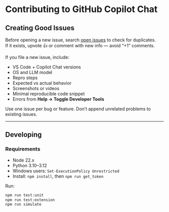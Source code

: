 # Contributing to GitHub Copilot Chat

## Creating Good Issues
Before opening a new issue, search [open issues](https://github.com/microsoft/vscode/issues) to check for duplicates.  
If it exists, upvote 👍 or comment with new info — avoid “+1” comments.

If you file a new issue, include:
- VS Code + Copilot Chat versions  
- OS and LLM model  
- Repro steps  
- Expected vs actual behavior  
- Screenshots or videos  
- Minimal reproducible code snippet  
- Errors from **Help → Toggle Developer Tools**

Use one issue per bug or feature. Don’t append unrelated problems to existing issues.

---

## Developing

### Requirements
- Node 22.x  
- Python 3.10–3.12  
- Windows users: `Set-ExecutionPolicy Unrestricted`  
- Install: `npm install`, then `npm run get_token`

Run:
```bash
npm run test:unit
npm run test:extension
npm run simulate
